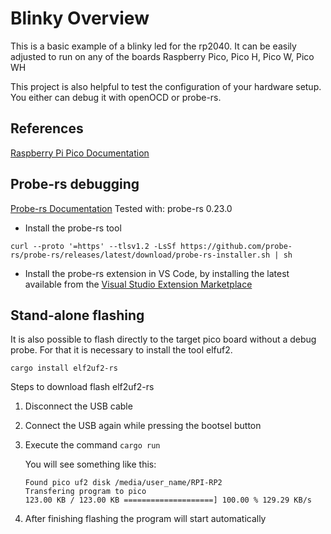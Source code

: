 Blinky Overview
===============

This is a basic example of a blinky led for the rp2040.
It can be easily adjusted to run on any of the boards Raspberry Pico, Pico H, Pico W, Pico WH

This project is also helpful to test the configuration of your hardware setup.
You either can debug it with openOCD or probe-rs.


References
----------

[Raspberry Pi Pico Documentation](https://www.raspberrypi.com/documentation/microcontrollers/raspberry-pi-pico.html)


Probe-rs debugging
------------------

[Probe-rs Documentation](https://probe.rs/docs/overview/about-probe-rs/)
Tested with: probe-rs 0.23.0

+ Install the probe-rs tool

```
curl --proto '=https' --tlsv1.2 -LsSf https://github.com/probe-rs/probe-rs/releases/latest/download/probe-rs-installer.sh | sh
```

+ Install the probe-rs extension in VS Code, by installing the latest available from the [Visual Studio Extension Marketplace](https://marketplace.visualstudio.com/items?itemName=probe-rs.probe-rs-debugger&ssr=false)

Stand-alone flashing
--------------------

It is also possible to flash directly to the target pico board without a debug probe.
For that it is necessary to install the tool elfuf2.

```
cargo install elf2uf2-rs
```

Steps to download flash elf2uf2-rs

1. Disconnect the USB cable
2. Connect the USB again while pressing the bootsel button
3. Execute the command ```cargo run```

    You will see something like this:
    ```
    Found pico uf2 disk /media/user_name/RPI-RP2
    Transfering program to pico
    123.00 KB / 123.00 KB ====================] 100.00 % 129.29 KB/s
    ```

4. After finishing flashing the program will start automatically